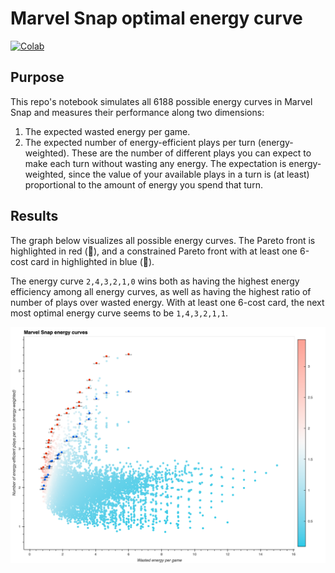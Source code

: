 # Marvel Snap optimal energy curve

[![Colab](https://colab.research.google.com/assets/colab-badge.svg)](https://colab.research.google.com/github/lsorber/marvel-snap-optimal-energy-curve/blob/main/marvel-snap-optimal-energy-curve.ipynb)

## Purpose

This repo's notebook simulates all 6188 possible energy curves in Marvel Snap and measures their performance along two dimensions:

1. The expected wasted energy per game.
2. The expected number of energy-efficient plays per turn (energy-weighted). These are the number of different plays you can expect to make each turn without wasting any energy. The expectation is energy-weighted, since the value of your available plays in a turn is (at least) proportional to the amount of energy you spend that turn.

## Results

The graph below visualizes all possible energy curves. The Pareto front is highlighted in red (🔴), and a constrained Pareto front with at least one 6-cost card in highlighted in blue (🔵).

The energy curve `2,4,3,2,1,0` wins both as having the highest energy efficiency among all energy curves, as well as having the highest ratio of number of plays over wasted energy. With at least one 6-cost card, the next most optimal energy curve seems to be `1,4,3,2,1,1`.

![Marvel Snap energy curves](marvel-snap-energy-curves.png)
